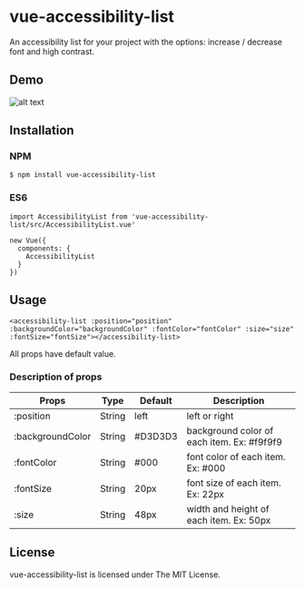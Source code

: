 # vue-accessibility-list

An accessibility list for your project with the options: increase / decrease font and high contrast.

## Demo

![alt text](https://romulodevweb.com.br/wp-content/uploads/2020/10/68747470733a2f2f6174697669646164656f6e2e636f6d2e62722f7374617469632f696d672f7675656163636573736c6973742e676966-1.gif)

## Installation

### NPM
```
$ npm install vue-accessibility-list
```

### ES6
```
import AccessibilityList from 'vue-accessibility-list/src/AccessibilityList.vue'

new Vue({
  components: {
    AccessibilityList
  }
})

```

## Usage
```
<accessibility-list :position="position" :backgroundColor="backgroundColor" :fontColor="fontColor" :size="size" :fontSize="fontSize"></accessibility-list>
```
All props have default value.

### Description of props
| Props  | Type | Default | Description |
| ------------------- | ------------------- | ------------------- | ------------------- |
|  :position | String | left |left or right |
|  :backgroundColor | String | #D3D3D3 |background color of each item. Ex: #f9f9f9 |
|  :fontColor | String | #000 |font color of each item. Ex: #000|
|  :fontSize | String | 20px |font size of each item. Ex: 22px |
|  :size | String | 48px |width and height of each item. Ex: 50px |


## License
vue-accessibility-list is licensed under The MIT License.
